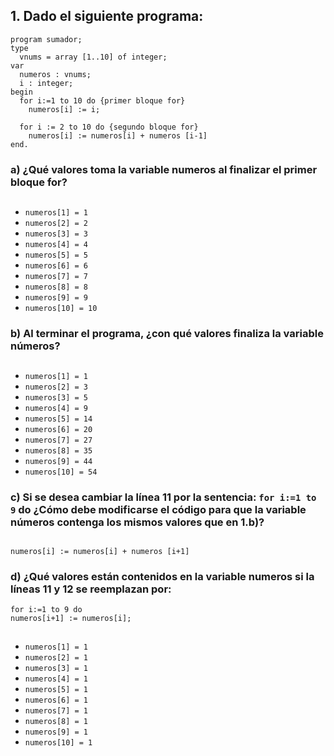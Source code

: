 ## 1. Dado el siguiente programa:
```
program sumador;
type
  vnums = array [1..10] of integer;
var
  numeros : vnums;
  i : integer;
begin
  for i:=1 to 10 do {primer bloque for}
    numeros[i] := i;

  for i := 2 to 10 do {segundo bloque for}
    numeros[i] := numeros[i] + numeros [i-1]
end.
```

### a) ¿Qué valores toma la variable numeros al finalizar el primer bloque for?
## 
- `numeros[1] = 1`
- `numeros[2] = 2`
- `numeros[3] = 3`
- `numeros[4] = 4`
- `numeros[5] = 5`
- `numeros[6] = 6`
- `numeros[7] = 7`
- `numeros[8] = 8`
- `numeros[9] = 9`
- `numeros[10] = 10`


### b) Al terminar el programa, ¿con qué valores finaliza la variable números?
## 
- `numeros[1] = 1`
- `numeros[2] = 3`
- `numeros[3] = 5`
- `numeros[4] = 9`
- `numeros[5] = 14`
- `numeros[6] = 20`
- `numeros[7] = 27`
- `numeros[8] = 35`
- `numeros[9] = 44`
- `numeros[10] = 54`


### c) Si se desea cambiar la línea 11 por la sentencia: `for i:=1 to 9` do ¿Cómo debe modificarse el código para que la variable números contenga los mismos valores que en 1.b)?
## 
```
numeros[i] := numeros[i] + numeros [i+1]
```


### d) ¿Qué valores están contenidos en la variable numeros si la líneas 11 y 12 se reemplazan por:
```
for i:=1 to 9 do
numeros[i+1] := numeros[i];
```
## 
- `numeros[1] = 1`
- `numeros[2] = 1`
- `numeros[3] = 1`
- `numeros[4] = 1`
- `numeros[5] = 1`
- `numeros[6] = 1`
- `numeros[7] = 1`
- `numeros[8] = 1`
- `numeros[9] = 1`
- `numeros[10] = 1`
